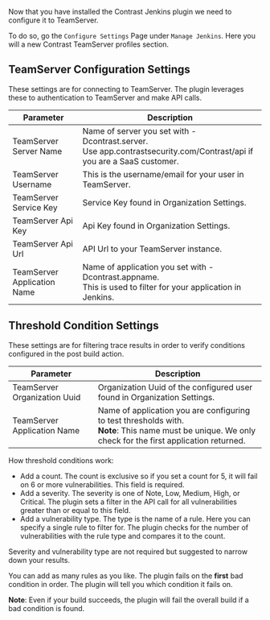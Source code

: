 <!--
title: "Configuring The Contrast Jenkins Plugin"
description: "Instructions on configuring the Contrast Jenkins Plugin"
tags: "jenkins agent maven teamserver"
-->

Now that you have installed the Contrast Jenkins plugin we need to configure it to TeamServer.

To do so, go the `Configure Settings` Page under `Manage Jenkins`. Here you will a new Contrast TeamServer profiles section.

## TeamServer Configuration Settings

These settings are for connecting to TeamServer. The plugin leverages these to authentication to TeamServer and make API calls.

| Parameter                   | Description                                             |
|-----------------------------|---------------------------------------------------------|
| TeamServer Server Name      | Name of server you set with -Dcontrast.server. <BR> Use app.contrastsecurity.com/Contrast/api if you are a SaaS customer. |
| TeamServer Username         | This is the username/email for your user in TeamServer. |
| TeamServer Service Key      | Service Key found in Organization Settings.             |
| TeamServer Api Key          | Api Key found in Organization Settings.                 |
| TeamServer Api Url          | API Url to your TeamServer instance.                    |
| TeamServer Application Name | Name of application you set with -Dcontrast.appname. <BR> This is used to filter for your application in Jenkins. |


## Threshold Condition Settings

These settings are for filtering trace results in order to verify conditions configured in the post build action.

| Parameter                    | Description                                                              |
|------------------------------|--------------------------------------------------------------------------|
| TeamServer Organization Uuid | Organization Uuid of the configured user found in Organization Settings. |
| TeamServer Application Name  | Name of application you are configuring to test thresholds with. <BR> **Note**: This name must be unique. We only check for the first application returned.      |

How threshold conditions work:

* Add a count. The count is exclusive so if you set a count for 5, it will fail on 6 or more vulnerabilities. This field is required.
* Add a severity. The severity is one of Note, Low, Medium, High, or Critical. The plugin sets a filter in the API call for all vulnerabilities greater than or equal to this field.
* Add a vulnerability type. The type is the name of a rule. Here you can specify a single rule to filter for. The plugin checks for the number of vulnerabilities with the rule type and compares it to the count.

Severity and vulnerability type are not required but suggested to narrow down your results.

You can add as many rules as you like. The plugin fails on the **first** bad condition in order. The plugin will tell you which condition it fails on.

**Note**: Even if your build succeeds, the plugin will fail the overall build if a bad condition is found.
